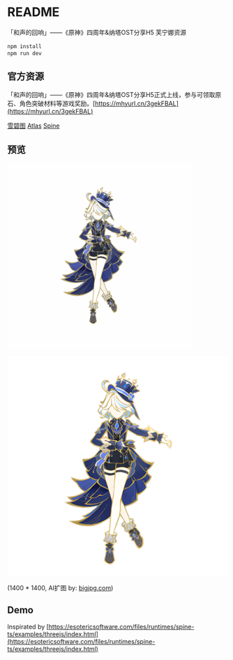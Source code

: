 # README

「和声的回响」——《原神》四周年&纳塔OST分享H5 芙宁娜资源

```shell
npm install
npm run dev
```

## 官方资源

「和声的回响」——《原神》四周年&纳塔OST分享H5正式上线，参与可领取原石、角色突破材料等游戏奖励。[https://mhyurl.cn/3gekFBAL](https://mhyurl.cn/3gekFBAL)

[雪碧图](./public/FD_b_shuishen.png)
[Atlas](./public/ff.atlas)
[Spine](./public/ff.json)

## 预览

![GIF](./result/ff.gif)

![PNG](./result/ff.png)

(1400 * 1400, AI扩图 by: [bigjpg.com](https://bigjpg.com/))

## Demo

Inspirated by [https://esotericsoftware.com/files/runtimes/spine-ts/examples/threejs/index.html](https://esotericsoftware.com/files/runtimes/spine-ts/examples/threejs/index.html)
